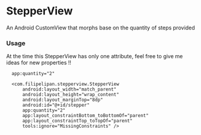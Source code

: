 # StepperView
An Android CustomView that morphs base on the quantity of steps provided

### Usage
  At the time this StepperView has only one attribute, feel free to give me ideas for new properties !!
  

  
  ```
    app:quantity="2"
    
    <com.filipelipan.stepperview.StepperView
        android:layout_width="match_parent"
        android:layout_height="wrap_content"
        android:layout_marginTop="8dp"
        android:id="@+id/stepper"
        app:quantity="2"
        app:layout_constraintBottom_toBottomOf="parent"
        app:layout_constraintTop_toTopOf="parent"
        tools:ignore="MissingConstraints" />
```

